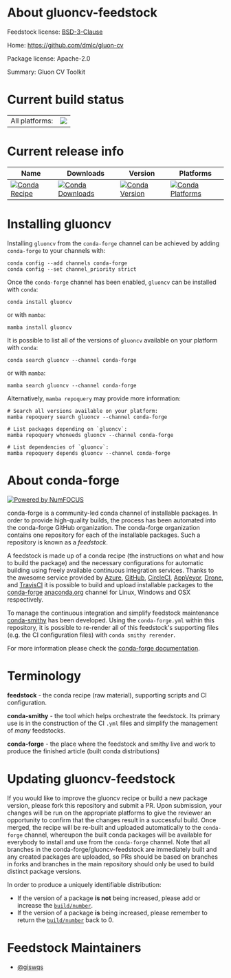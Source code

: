 About gluoncv-feedstock
=======================

Feedstock license: [BSD-3-Clause](https://github.com/conda-forge/gluoncv-feedstock/blob/main/LICENSE.txt)

Home: https://github.com/dmlc/gluon-cv

Package license: Apache-2.0

Summary: Gluon CV Toolkit

Current build status
====================


<table><tr><td>All platforms:</td>
    <td>
      <a href="https://dev.azure.com/conda-forge/feedstock-builds/_build/latest?definitionId=18467&branchName=main">
        <img src="https://dev.azure.com/conda-forge/feedstock-builds/_apis/build/status/gluoncv-feedstock?branchName=main">
      </a>
    </td>
  </tr>
</table>

Current release info
====================

| Name | Downloads | Version | Platforms |
| --- | --- | --- | --- |
| [![Conda Recipe](https://img.shields.io/badge/recipe-gluoncv-green.svg)](https://anaconda.org/conda-forge/gluoncv) | [![Conda Downloads](https://img.shields.io/conda/dn/conda-forge/gluoncv.svg)](https://anaconda.org/conda-forge/gluoncv) | [![Conda Version](https://img.shields.io/conda/vn/conda-forge/gluoncv.svg)](https://anaconda.org/conda-forge/gluoncv) | [![Conda Platforms](https://img.shields.io/conda/pn/conda-forge/gluoncv.svg)](https://anaconda.org/conda-forge/gluoncv) |

Installing gluoncv
==================

Installing `gluoncv` from the `conda-forge` channel can be achieved by adding `conda-forge` to your channels with:

```
conda config --add channels conda-forge
conda config --set channel_priority strict
```

Once the `conda-forge` channel has been enabled, `gluoncv` can be installed with `conda`:

```
conda install gluoncv
```

or with `mamba`:

```
mamba install gluoncv
```

It is possible to list all of the versions of `gluoncv` available on your platform with `conda`:

```
conda search gluoncv --channel conda-forge
```

or with `mamba`:

```
mamba search gluoncv --channel conda-forge
```

Alternatively, `mamba repoquery` may provide more information:

```
# Search all versions available on your platform:
mamba repoquery search gluoncv --channel conda-forge

# List packages depending on `gluoncv`:
mamba repoquery whoneeds gluoncv --channel conda-forge

# List dependencies of `gluoncv`:
mamba repoquery depends gluoncv --channel conda-forge
```


About conda-forge
=================

[![Powered by
NumFOCUS](https://img.shields.io/badge/powered%20by-NumFOCUS-orange.svg?style=flat&colorA=E1523D&colorB=007D8A)](https://numfocus.org)

conda-forge is a community-led conda channel of installable packages.
In order to provide high-quality builds, the process has been automated into the
conda-forge GitHub organization. The conda-forge organization contains one repository
for each of the installable packages. Such a repository is known as a *feedstock*.

A feedstock is made up of a conda recipe (the instructions on what and how to build
the package) and the necessary configurations for automatic building using freely
available continuous integration services. Thanks to the awesome service provided by
[Azure](https://azure.microsoft.com/en-us/services/devops/), [GitHub](https://github.com/),
[CircleCI](https://circleci.com/), [AppVeyor](https://www.appveyor.com/),
[Drone](https://cloud.drone.io/welcome), and [TravisCI](https://travis-ci.com/)
it is possible to build and upload installable packages to the
[conda-forge](https://anaconda.org/conda-forge) [anaconda.org](https://anaconda.org/)
channel for Linux, Windows and OSX respectively.

To manage the continuous integration and simplify feedstock maintenance
[conda-smithy](https://github.com/conda-forge/conda-smithy) has been developed.
Using the ``conda-forge.yml`` within this repository, it is possible to re-render all of
this feedstock's supporting files (e.g. the CI configuration files) with ``conda smithy rerender``.

For more information please check the [conda-forge documentation](https://conda-forge.org/docs/).

Terminology
===========

**feedstock** - the conda recipe (raw material), supporting scripts and CI configuration.

**conda-smithy** - the tool which helps orchestrate the feedstock.
                   Its primary use is in the construction of the CI ``.yml`` files
                   and simplify the management of *many* feedstocks.

**conda-forge** - the place where the feedstock and smithy live and work to
                  produce the finished article (built conda distributions)


Updating gluoncv-feedstock
==========================

If you would like to improve the gluoncv recipe or build a new
package version, please fork this repository and submit a PR. Upon submission,
your changes will be run on the appropriate platforms to give the reviewer an
opportunity to confirm that the changes result in a successful build. Once
merged, the recipe will be re-built and uploaded automatically to the
`conda-forge` channel, whereupon the built conda packages will be available for
everybody to install and use from the `conda-forge` channel.
Note that all branches in the conda-forge/gluoncv-feedstock are
immediately built and any created packages are uploaded, so PRs should be based
on branches in forks and branches in the main repository should only be used to
build distinct package versions.

In order to produce a uniquely identifiable distribution:
 * If the version of a package **is not** being increased, please add or increase
   the [``build/number``](https://docs.conda.io/projects/conda-build/en/latest/resources/define-metadata.html#build-number-and-string).
 * If the version of a package **is** being increased, please remember to return
   the [``build/number``](https://docs.conda.io/projects/conda-build/en/latest/resources/define-metadata.html#build-number-and-string)
   back to 0.

Feedstock Maintainers
=====================

* [@giswqs](https://github.com/giswqs/)


